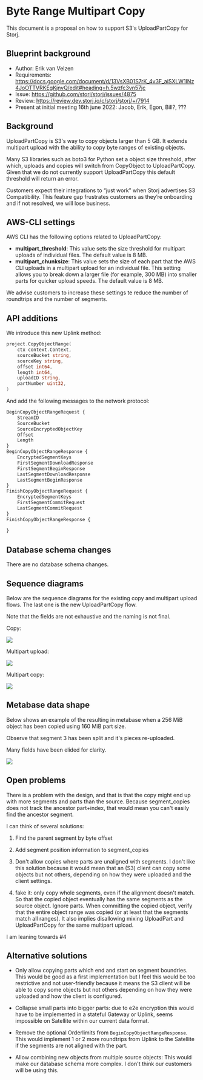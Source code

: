 Byte Range Multipart Copy
===================

This document is a proposal on how to support S3's UploadPartCopy for Storj.

Blueprint background
------------

- Author: Erik van Velzen
- Requirements: https://docs.google.com/document/d/13VsXB01S7rK_4v3F_aiSXLW1INz4JoOTTVRKEgKjnvQ/edit#heading=h.5wzfc3vn57jc
- Issue: https://github.com/storj/storj/issues/4875
- Review: https://review.dev.storj.io/c/storj/storj/+/7914
- Present at initial meeting 16th june 2022: Jacob, Erik, Egon, Bill?, ???

Background
--------

UploadPartCopy is S3's way to copy objects larger than 5 GB. It extends multipart upload with the ability to copy byte ranges of existing objects.

Many S3 libraries such as boto3 for Python set a object size threshold, after which, uploads and copies will switch from CopyObject to UploadPartCopy. Given that we do not currently support UploadPartCopy this default threshold will return an error.

Customers expect their integrations to “just work” when Storj advertises S3 Compatibility. This feature gap frustrates customers as they’re onboarding and if not resolved, we will lose business.

AWS-CLI settings
-------------

AWS CLI has the following options related to UploadPartCopy:

- **multipart_threshold**: This value sets the size threshold for multipart uploads of individual files. The default value is 8 MB.
- **multipart_chunksize**: This value sets the size of each part that the AWS CLI uploads in a multipart upload for an individual file. This setting allows you to break down a larger file (for example, 300 MB) into smaller parts for quicker upload speeds. The default value is 8 MB.

We advise customers to increase these settings te reduce the number of roundtrips and the number of segments.

API additions
----------

We introduce this new Uplink method:

```go
project.CopyObjectRange(
    ctx context.Context, 
    sourceBucket string, 
    sourceKey string,
    offset int64,
    length int64,
    uploadID string, 
    partNumber uint32,
)
```

And add the following messages to the network protocol:

```protobuf
BeginCopyObjectRangeRequest {
    StreamID
    SourceBucket
    SourceEncryptedObjectKey
    Offset
    Length
}
BeginCopyObjectRangeResponse {
    EncryptedSegmentKeys
    FirstSegmentDownloadResponse
    FirstSegmentBeginResponse
    LastSegmentDownloadResponse
    LastSegmentBeginResponse
}
FinishCopyObjectRangeRequest {
    EncryptedSegmentKeys
    FirstSegmentCommitRequest
    LastSegmentCommitRequest
}
FinishCopyObjectRangeResponse {
    
}
```

Database schema changes
-----------------------

There are no database schema changes.

Sequence diagrams
-----------------

Below are the sequence diagrams for the existing copy and multipart upload flows. The last one is the new UploadPartCopy flow.

Note that the fields are not exhaustive and the naming is not final. 

Copy:

![](copy-object.svg)

Multipart upload:

![](multipart-upload.svg)

Multipart copy:

![](byte-range-multipart-copy.svg)

Metabase data shape
--------

Below shows an example of the resulting in metabase when a 256 MiB object has been copied using 160 MiB part size.

Observe that segment 3 has been split and it's pieces re-uploaded.

Many fields have been elided for clarity.

![](metabase-shape-160.svg)

Open problems
-------------

There is a problem with the design, and that is that the copy might end up with more segments and parts than the source. Because segment_copies does not track the ancestor part+index, that would mean you can't easily find the ancestor segment. 

I can think of several solutions:

1) Find the parent segment by byte offset

2) Add segment position information to segment_copies

3) Don't allow copies where parts are unaligned with segments. I don't like this solution because it would mean that an (S3) client can copy some objects but not others, depending on how they were uploaded and the client settings.

4) fake it: only copy whole segments, even if the alignment doesn't match. So that the copied object eventually has the same segments as the source object. Ignore parts. When committing the copied object, verify that the entire object range was copied (or at least that the segments match all ranges). It also implies disallowing mixing UploadPart and UploadPartCopy for the same multipart upload.

I am leaning towards #4

Alternative solutions
--------

- Only allow copying parts which end and start on segment boundries. This would be good as a first implementation but I feel this would be too restrictive and not user-friendly because it means the S3 client will be able to copy some objects but not others depending on how they were uploaded and how the client is configured.

- Collapse small parts into bigger parts: due to e2e encryption this would have to be implemented in a stateful Gateway or Uplink, seems impossible on Satellite within our current data format.

- Remove the optional Orderlimits from `BeginCopyObjectRangeResponse`. This would implement 1 or 2 more roundtrips from Uplink to the Satellite if the segments are not aligned with the part. 

- Allow combining new objects from multiple source objects: This would make our database schema more complex. I don't think our customers will be using this.
